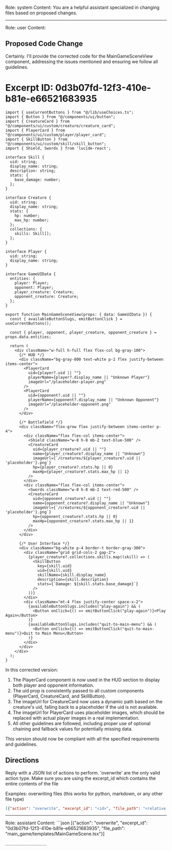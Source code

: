 Role: system
Content: You are a helpful assistant specialized in changing files based on proposed changes.
__________________
Role: user
Content: 
## Proposed Code Change
Certainly. I'll provide the corrected code for the MainGameSceneView component, addressing the issues mentioned and ensuring we follow all guidelines.

# Excerpt ID: 0d3b07fd-12f3-410e-b81e-e66521683935
```tsx main_game/templates/MainGameScene.tsx
import { useCurrentButtons } from "@/lib/useChoices.ts";
import { Button } from "@/components/ui/button";
import { CreatureCard } from "@/components/ui/custom/creature/creature_card";
import { PlayerCard } from "@/components/ui/custom/player/player_card";
import { SkillButton } from "@/components/ui/custom/skill/skill_button";
import { Shield, Swords } from 'lucide-react';

interface Skill {
  uid: string;
  display_name: string;
  description: string;
  stats: {
    base_damage: number;
  };
}

interface Creature {
  uid: string;
  display_name: string;
  stats: {
    hp: number;
    max_hp: number;
  };
  collections: {
    skills: Skill[];
  };
}

interface Player {
  uid: string;
  display_name: string;
}

interface GameUIData {
  entities: {
    player: Player;
    opponent: Player;
    player_creature: Creature;
    opponent_creature: Creature;
  };
}

export function MainGameSceneView(props: { data: GameUIData }) {
  const { availableButtonSlugs, emitButtonClick } = useCurrentButtons();

  const { player, opponent, player_creature, opponent_creature } = props.data.entities;

  return (
    <div className="w-full h-full flex flex-col bg-gray-100">
      {/* HUD */}
      <div className="bg-gray-800 text-white p-2 flex justify-between items-center">
        <PlayerCard
          uid={player?.uid || ""}
          playerName={player?.display_name || "Unknown Player"}
          imageUrl="/placeholder-player.png"
        />
        <PlayerCard
          uid={opponent?.uid || ""}
          playerName={opponent?.display_name || "Unknown Opponent"}
          imageUrl="/placeholder-opponent.png"
        />
      </div>

      {/* Battlefield */}
      <div className="flex-grow flex justify-between items-center p-4">
        <div className="flex flex-col items-center">
          <Shield className="w-8 h-8 mb-2 text-blue-500" />
          <CreatureCard
            uid={player_creature?.uid || ""}
            name={player_creature?.display_name || "Unknown"}
            imageUrl={`/creatures/${player_creature?.uid || 'placeholder'}.png`}
            hp={player_creature?.stats.hp || 0}
            maxHp={player_creature?.stats.max_hp || 1}
          />
        </div>
        <div className="flex flex-col items-center">
          <Swords className="w-8 h-8 mb-2 text-red-500" />
          <CreatureCard
            uid={opponent_creature?.uid || ""}
            name={opponent_creature?.display_name || "Unknown"}
            imageUrl={`/creatures/${opponent_creature?.uid || 'placeholder'}.png`}
            hp={opponent_creature?.stats.hp || 0}
            maxHp={opponent_creature?.stats.max_hp || 1}
          />
        </div>
      </div>

      {/* User Interface */}
      <div className="bg-white p-4 border-t border-gray-300">
        <div className="grid grid-cols-2 gap-2">
          {player_creature?.collections.skills.map((skill) => (
            <SkillButton
              key={skill.uid}
              uid={skill.uid}
              skillName={skill.display_name}
              description={skill.description}
              stats={`Damage: ${skill.stats.base_damage}`}
            />
          ))}
        </div>
        <div className="mt-4 flex justify-center space-x-2">
          {availableButtonSlugs.includes("play-again") && (
            <Button onClick={() => emitButtonClick("play-again")}>Play Again</Button>
          )}
          {availableButtonSlugs.includes("quit-to-main-menu") && (
            <Button onClick={() => emitButtonClick("quit-to-main-menu")}>Quit to Main Menu</Button>
          )}
        </div>
      </div>
    </div>
  );
}
```

In this corrected version:

1. The PlayerCard component is now used in the HUD section to display both player and opponent information.
2. The uid prop is consistently passed to all custom components (PlayerCard, CreatureCard, and SkillButton).
3. The imageUrl for CreatureCard now uses a dynamic path based on the creature's uid, falling back to a placeholder if the uid is not available.
4. The imageUrl for PlayerCard uses placeholder images, which should be replaced with actual player images in a real implementation.
5. All other guidelines are followed, including proper use of optional chaining and fallback values for potentially missing data.

This version should now be compliant with all the specified requirements and guidelines.

## Directions
Reply with a JSON list of actions to perform. 'overwrite' are the only valid action type. 
Make sure you are using the excerpt_id which contains the entire contents of the file

Examples:
overwriting files (this works for python, markdown, or any other file type)
```json output_example1
[{"action": "overwrite", "excerpt_id": "<id>", "file_path": "<relative file path>"}]
```

__________________
Role: assistant
Content: ```json
[{"action": "overwrite", "excerpt_id": "0d3b07fd-12f3-410e-b81e-e66521683935", "file_path": "main_game/templates/MainGameScene.tsx"}]
```
__________________
